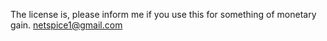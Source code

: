The license is, please inform me if you use this for something of monetary gain.
netspice1@gmail.com
